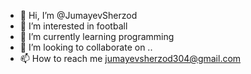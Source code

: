 - 👋 Hi, I’m @JumayevSherzod
- 👀 I’m interested in football
- 🌱 I’m currently learning programming
- 💞️ I’m looking to collaborate on ..
- 📫 How to reach me jumayevsherzod304@gmail.com

<!---
JumayevSherzod/JumayevSherzod is a ✨ special ✨ repository because its `README.md` (this file) appears on your GitHub profile.
You can click the Preview link to take a look at your changes.
--->
